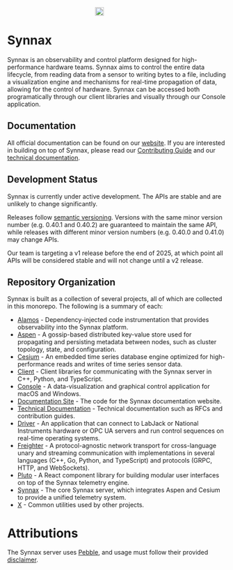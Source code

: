 <a href="https://synnaxlabs.com/" style="display: flex; justify-content: center;">
    <img src="x/media/static/logo/icon-white-padded.png" width="20%"/>
</a>

# Synnax

Synnax is an observability and control platform designed for high-performance hardware
teams. Synnax aims to control the entire data lifecycle, from reading data from a sensor
to writing bytes to a file, including a visualization engine and mechanisms for
real-time propagation of data, allowing for the control of hardware. Synnax can be
accessed both programatically through our client libraries and visually through our
Console application.

## Documentation

All official documentation can be found on our [website](https://docs.synnaxlabs.com).
If you are interested in building on top of Synnax, please read our
[Contributing Guide](docs/CONTRIBUTING.md) and our [technical documentation](docs/tech).

## Development Status

Synnax is currently under active development. The APIs are stable and are unlikely to
change significantly.

Releases follow [semantic versioning](https://semver.org/). Versions with the same minor
version number (e.g. 0.40.1 and 0.40.2) are guaranteed to maintain the same API, while
releases with different minor version numbers (e.g. 0.40.0 and 0.41.0) may change APIs.

Our team is targeting a v1 release before the end of 2025, at which point all APIs will
be considered stable and will not change until a v2 release.

## Repository Organization

Synnax is built as a collection of several projects, all of which are collected in this
monorepo. The following is a summary of each:

- [Alamos](alamos) - Dependency-injected code instrumentation that provides
  observability into the Synnax platform.
- [Aspen](aspen) - A gossip-based distributed key-value store used for propagating and
  persisting metadata between nodes, such as cluster topology, state, and configuration.
- [Cesium](cesium) - An embedded time series database engine optimized for
  high-performance reads and writes of time series sensor data.
- [Client](client) - Client libraries for communicating with the Synnax server in C++,
  Python, and TypeScript.
- [Console](console) - A data-visualization and graphical control application for macOS
  and Windows.
- [Documentation Site](docs/site) - The code for the Synnax documentation website.
- [Technical Documentation](docs/tech) - Technical documentation such as RFCs and
  contribution guides.
- [Driver](driver) - An application that can connect to LabJack or National Instruments
  hardware or OPC UA servers and run control sequences on real-time operating systems.
- [Freighter](freighter) - A protocol-agnostic network transport for cross-language
  unary and streaming communication with implementations in several languages (C++, Go,
  Python, and TypeScript) and protocols (GRPC, HTTP, and WebSockets).
- [Pluto](pluto) - A React component library for building modular user interfaces on top
  of the Synnax telemetry engine.
- [Synnax](synnax) - The core Synnax server, which integrates Aspen and Cesium to
  provide a unified telemetry system.
- [X](x) - Common utilities used by other projects.

# Attributions

The Synnax server uses [Pebble](https://github.com/cockroachdb/pebble), and usage must
follow their provided [disclaimer](licenses/BSD-3-Clause.txt).
